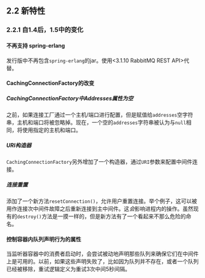 ## 2.2 新特性

### 2.2.1 自1.4后，1.5中的变化

#### 不再支持 spring-erlang
发行版中不再包含`spring-erlang`的jar。使用<3.1.10 RabbitMQ REST API>代替。

#### CachingConnectionFactory的改变

##### CachingConnectionFactory中Addresses属性为空
之前，如果连接工厂通过一个主机/端口进行配置，但是赋值给`addresses`空字符串，主机和端口将被忽略掉。现在，一个空的`addresses`字符串被认为与`null`相同，将使用指定的主机和端口。

##### URI构造器
`CachingConnectionFactory`另外增加了一个构造器，通过`URI`参数来配置中间件连接。

##### 连接重置
添加了一个新方法`resetConnection()`，允许用户重置连接。举个例子，这可以被用作连接次中间件故障之后重新连接到主中间件。这*会*影响进程内的操作。虽然现有的`destroy()`方法是一摸一样的，但是新方法有了一个看起来不那么危险的命名。

#### 控制容器内队列声明行为的属性
当监听器容器中的消费者启动时，会尝试被动地声明那些队列来确保它们在中间件上是可用的。以前，如果这些声明失败了，比如因为队列并不存在，或者一个队列已经被移除，重试逻辑定义为重试3次中间5秒间隔。


